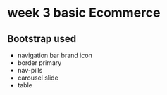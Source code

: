 # week 3 basic Ecommerce
## Bootstrap used
- navigation bar brand icon
- border primary
- nav-pills
- carousel slide
- table
